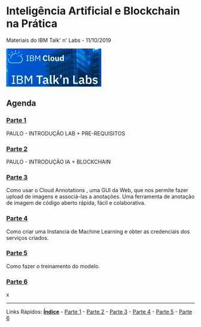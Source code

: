 # Inteligência Artificial e BIockchain na Prática 
Materiais do IBM Talk' n' Labs - 11/10/2019


![inicio](./content/images/ibmcloud-talknlabs.PNG)

## Agenda

### [Parte 1](/content/md/intro.md)
PAULO - INTRODUÇÃO LAB + PRE-REQUISITOS

### [Parte 2](/content/md/prereq.md)
PAULO - INTRODUÇÃO IA + BLOCKCHAIN

### [Parte 3](/content/md/cloudannotations.md)
Como usar o Cloud Annotations , uma GUI da Web, que nos permite fazer upload de imagens e associá-las a anotações. Uma ferramenta de anotação de imagem de código aberto rápida, fácil e colaborativa.


### [Parte 4](/content/md/instancias.md)
Como criar uma Instancia de Machine Learning e obter as credenciais dos serviços criados.  


### [Parte 5](/content/md/treinamento.md)
Como fazer o treinamento do modelo.

### [Parte 6](/content/md/blockchain.md)
x


***
Links Rápidos:
**[Índice](https://github.com/plcpinho/talknlabs/)** - [Parte 1](/content/intro.md) - [Parte 2](/content/prereq.md) - [Parte 3](/content/md/cloudannotations.md) - [Parte 4](/content/md/instancias.md) - [Parte 5](/content/md/treinamento.md) - [Parte 6](/content/md/blockchain.md)